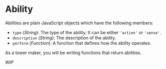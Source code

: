 # Ability

Abilities are plain JavaScript objects which have the following members:

* `type` (*String*): The type of the ability. It can be either `'action'` or `'sense'`.
* `description` (*String*): The description of the ability.
* `perform` (*Function*): A function that defines how the ability operates.

As a tower maker, you will be writing functions that return abilities.

*WIP*
